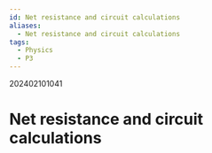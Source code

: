 ```yaml
---
id: Net resistance and circuit calculations
aliases:
  - Net resistance and circuit calculations
tags:
  - Physics
  - P3
---
```

202402101041

# Net resistance and circuit calculations

